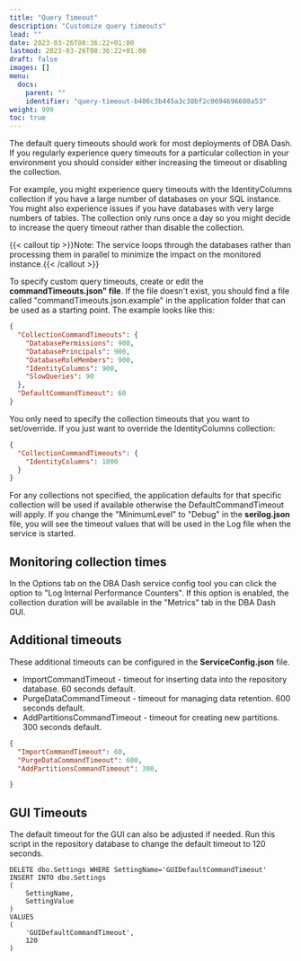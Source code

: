 ```yaml
---
title: "Query Timeout"
description: "Customize query timeouts"
lead: ""
date: 2023-03-26T08:36:22+01:00
lastmod: 2023-03-26T08:36:22+01:00
draft: false
images: []
menu:
  docs:
    parent: ""
    identifier: "query-timeout-b406c3b445a3c38bf2c0694696608a53"
weight: 999
toc: true
---
```

The default query timeouts should work for most deployments of DBA Dash. If you regularly experience query timeouts for a particular collection in your environment you should consider either increasing the timeout or disabling the collection.

For example, you might experience query timeouts with the IdentityColumns collection if you have a large number of databases on your SQL instance.  You might also experience issues if you have databases with very large numbers of tables.  The collection only runs once a day so you might decide to increase the query timeout rather than disable the collection.

{{< callout tip >}}Note: The service loops through the databases rather than processing them in parallel to minimize the impact on the monitored instance.{{< /callout >}}

To specify custom query timeouts, create or edit the **commandTimeouts.json" file**.  If the file doesn't exist, you should find a file called "commandTimeouts.json.example" in the application folder that can be used as a starting point.  The example looks like this:

```json
{
  "CollectionCommandTimeouts": {
    "DatabasePermissions": 900,
    "DatabasePrincipals": 900,
    "DatabaseRoleMembers": 900,
    "IdentityColumns": 900,
    "SlowQueries": 90
  },
  "DefaultCommandTimeout": 60
}
```

You only need to specify the collection timeouts that you want to set/override.  If you just want to override the IdentityColumns collection:

```json
{
  "CollectionCommandTimeouts": {
    "IdentityColumns": 1800
  }
}
```
For any collections not specified, the application defaults for that specific collection will be used if available otherwise the DefaultCommandTimeout will apply.  If you change the "MinimumLevel" to "Debug" in  the **serilog.json** file, you will see the timeout values that will be used in the Log file when the service is started.

## Monitoring collection times

In the Options tab on the DBA Dash service config tool you can click the option to "Log Internal Performance Counters".  If this option is enabled, the collection duration will be available in the "Metrics" tab in the DBA Dash GUI.

## Additional timeouts

These additional timeouts can be configured in the **ServiceConfig.json** file.

* ImportCommandTimeout - timeout for inserting data into the repository database.  60 seconds default.
* PurgeDataCommandTimeout - timeout for managing data retention.  600 seconds default.
* AddPartitionsCommandTimeout - timeout for creating new partitions. 300 seconds default.

```json
{
  "ImportCommandTimeout": 60,
  "PurgeDataCommandTimeout": 600,
  "AddPartitionsCommandTimeout": 300,

}
```

## GUI Timeouts

The default timeout for the GUI can also be adjusted if needed.  Run this script in the repository database to change the default timeout to 120 seconds.

```
DELETE dbo.Settings WHERE SettingName='GUIDefaultCommandTimeout'
INSERT INTO dbo.Settings
(
    SettingName,
    SettingValue
)
VALUES
(
    'GUIDefaultCommandTimeout',
    120
)
```
